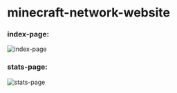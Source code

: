 # minecraft-network-website

<h3>index-page:</h3>
<img src="https://screenshotscdn.firefoxusercontent.com/images/0206a05e-5fb5-4f0c-bed6-b889d51031e4.png" alt="index-page">

<h3>stats-page:</h3>
<img src="https://screenshotscdn.firefoxusercontent.com/images/78f4b10a-6eaa-4e9d-b434-60c6dd5336b5.png" alt="stats-page">
